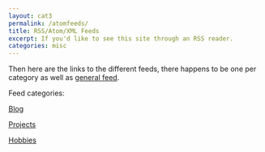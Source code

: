 ```yaml
---
layout: cat3
permalink: /atomfeeds/
title: RSS/Atom/XML Feeds
excerpt: If you'd like to see this site through an RSS reader.
categories: misc
---
```

Then here are the links to the different feeds, there happens to be one per category as well as [general feed](/feed.xml). 

Feed categories:

[Blog](/feed/blog.xml)

[Projects](/feed/projects.xml)

[Hobbies](/feed/hobbies.xml)
